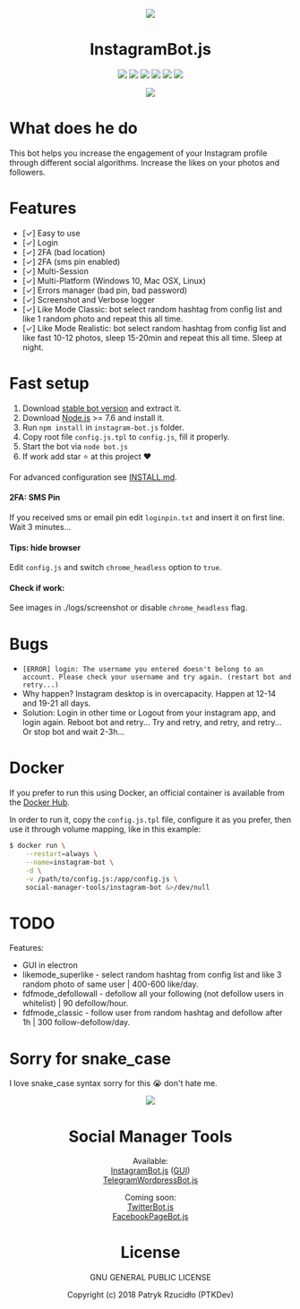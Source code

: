 <p align="center"><a href="https://instagram-bot.js.ptkdev.io" alt="Screenshot"><img src="https://ptkdev.it/img/bot/instagram-bot.js.png"></a></p>

<p align="center"><h1 align="center">InstagramBot.js</h1></p>

<p align="center"><a href="#" alt="License"><img src="https://img.shields.io/badge/license-GLPv3-brightgreen.svg"></a>
<a href="https://github.com/GoogleChrome/puppeteer" alt="powered by puppeteer"><img src="https://img.shields.io/badge/powered%20by-puppeteer-46aef7.svg"></a>
<a href="https://github.com/ptkdev/instagram-bot.js/releases" alt="Version"><img src="https://img.shields.io/badge/version-v0.6.0-lightgrey.svg"></a>
<a href="https://slack.ptkdev.io" alt="Slack Chat"><img src="https://img.shields.io/badge/chat%20on-Slack-orange.svg"></a>
<a href="https://paypal.me/ptkdev" alt="Paypale Donate"><img src="https://img.shields.io/badge/donate-PayPal-red.svg"></a>
<a href="mailto:support@ptkdev.io" alt="Support: support@ptkdev.io"><img src="https://img.shields.io/badge/help-support@ptkdev.io-fbbc05.svg"></a></p>

<p align="center"><a href="https://instagram-bot.js.ptkdev.io" alt="Screenshot"><img src="https://ptkdev.it/img/bot/ptkdev-instagram-bot.gif"></a></p>

# What does he do
This bot helps you increase the engagement of your Instagram profile through different social algorithms. Increase the likes on your photos and followers.

# Features
* [✓] Easy to use
* [✓] Login
* [✓] 2FA (bad location)
* [✓] 2FA (sms pin enabled)
* [✓] Multi-Session
* [✓] Multi-Platform (Windows 10, Mac OSX, Linux)
* [✓] Errors manager (bad pin, bad password)
* [✓] Screenshot and Verbose logger
* [✓] Like Mode Classic: bot select random hashtag from config list and like 1 random photo and repeat this all time.
* [✓] Like Mode Realistic: bot select random hashtag from config list and like fast 10-12 photos, sleep 15-20min and repeat this all time. Sleep at night.

# Fast setup
1. Download [stable bot version](https://github.com/ptkdev/instagram-bot.js/releases) and extract it.
2. Download [Node.js](https://nodejs.org/it/) >= 7.6 and install it.
3. Run `npm install` in `instagram-bot.js` folder.
4. Copy root file `config.js.tpl` to `config.js`, fill it properly.
5. Start the bot via `node bot.js`
6. If work add star :star: at this project :heart:

For advanced configuration see [INSTALL.md](https://github.com/ptkdev/instagram-bot.js/blob/master/INSTALL.md).

#### 2FA: SMS Pin
If you received sms or email pin edit `loginpin.txt` and insert it on first line. Wait 3 minutes...

#### Tips: hide browser
Edit `config.js` and switch `chrome_headless` option to `true`.

#### Check if work:
See images in ./logs/screenshot or disable `chrome_headless` flag.

# Bugs
* `[ERROR] login: The username you entered doesn't belong to an account. Please check your username and try again. (restart bot and retry...)`
* Why happen? Instagram desktop is in overcapacity. Happen at 12-14 and 19-21 all days. 
* Solution: Login in other time or Logout from your instagram app, and login again. Reboot bot and retry... Try and retry, and retry, and retry... Or stop bot and wait 2-3h...

# Docker

If you prefer to run this using Docker, an official container is available from the [Docker Hub](https://hub.docker.com/u/ptkdev/).

In order to run it, copy the `config.js.tpl` file, configure it as you prefer, then use it through volume mapping,
like in this example:

```sh
$ docker run \
    --restart=always \
    --name=instagram-bot \
    -d \
    -v /path/to/config.js:/app/config.js \
    social-manager-tools/instagram-bot &>/dev/null
```

# TODO
Features:
* GUI in electron
* likemode_superlike - select random hashtag from config list and like 3 random photo of same user | 400-600 like/day.
* fdfmode_defollowall - defollow all your following (not defollow users in whitelist) | 90 defollow/hour.
* fdfmode_classic - follow user from random hashtag and defollow after 1h | 300 follow-defollow/day.

# Sorry for snake_case
I love snake_case syntax sorry for this :sob: don't hate me.

<p align="center"><a href="https://github.com/social-manager-tools" alt="Screenshot"><img src="https://ptkdev.it/img/bot/social-manager-tools.png"></a></p>
<p align="center"><h1 align="center">Social Manager Tools</h1></p>

<p align="center">Available:<br />
<a href="https://github.com/social-manager-tools/instagram-bot.js">InstagramBot.js</a> (<a href="https://github.com/social-manager-tools/instagram-bot-gui.js">GUI</a>)<br />
<a href="https://github.com/social-manager-tools/wordpress-telegram-bot.js">TelegramWordpressBot.js</a></p>

<p align="center">Coming soon:<br />
<a href="https://github.com/social-manager-tools/twitter-bot.js">TwitterBot.js</a><br />
<a href="https://github.com/social-manager-tools/facebookpage-bot.js">FacebookPageBot.js</a><br />

<p align="center"><h1 align="center">License</h1></p>

<p align="center">GNU GENERAL PUBLIC LICENSE</p>

<p align="center">Copyright (c) 2018 Patryk Rzucidło (PTKDev)</p>
